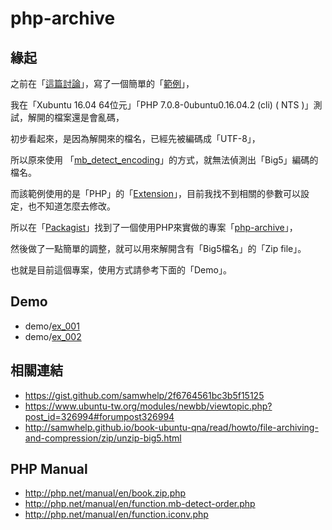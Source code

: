 # php-archive

## 緣起

之前在「[這篇討論](https://www.ubuntu-tw.org/modules/newbb/viewtopic.php?post_id=327124#forumpost327124)」，寫了一個簡單的「[範例](https://gist.github.com/samwhelp/2f6764561bc3b5f15125#file-phpunzip-php)」，

我在「Xubuntu 16.04 64位元」「PHP 7.0.8-0ubuntu0.16.04.2 (cli) ( NTS )」測試，解開的檔案還是會亂碼，

初步看起來，是因為解開來的檔名，已經先被編碼成「UTF-8」，

所以原來使用 「[mb_detect_encoding](http://php.net/manual/en/function.mb-detect-encoding.php)」的方式，就無法偵測出「Big5」編碼的檔名。

而該範例使用的是「PHP」的「[Extension](http://php.net/manual/en/book.zip.php)」，目前我找不到相關的參數可以設定，也不知道怎麼去修改。

所以在「[Packagist](https://packagist.org/)」找到了一個使用PHP來實做的專案「[php-archive](https://packagist.org/packages/splitbrain/php-archive)」，

然後做了一點簡單的調整，就可以用來解開含有「Big5檔名」的「Zip file」。

也就是目前這個專案，使用方式請參考下面的「Demo」。

## Demo

* demo/[ex_001](https://github.com/samwhelp/php-archive/tree/master/demo/ex_001)
* demo/[ex_002](https://github.com/samwhelp/php-archive/tree/master/demo/ex_002)

## 相關連結

* https://gist.github.com/samwhelp/2f6764561bc3b5f15125
* https://www.ubuntu-tw.org/modules/newbb/viewtopic.php?post_id=326994#forumpost326994
* http://samwhelp.github.io/book-ubuntu-qna/read/howto/file-archiving-and-compression/zip/unzip-big5.html

## PHP Manual

* http://php.net/manual/en/book.zip.php
* http://php.net/manual/en/function.mb-detect-order.php
* http://php.net/manual/en/function.iconv.php
